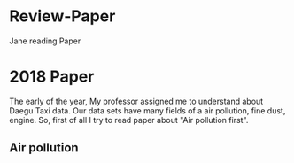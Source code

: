 # Review-Paper
Jane reading Paper

# 2018 Paper
The early of the year, My professor assigned me to understand about Daegu Taxi data. Our data sets have many fields of a air pollution, fine dust, engine. So, first of all I try to read paper about "Air pollution first".

## Air pollution
